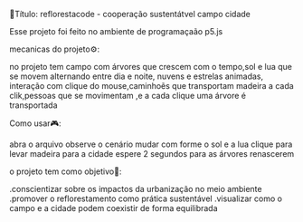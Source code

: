  🌳Título: reflorestacode - cooperação sustentátvel campo cidade 

Esse projeto foi feito no ambiente de programaçaão p5.js

mecanicas do projeto⚙️:

no projeto tem campo com árvores que crescem com o tempo,sol e lua que se movem alternando entre dia e noite, nuvens e estrelas animadas, interação com clique do mouse,caminhoẽs que transportam madeira a cada clik,pessoas que se movimentam ,e a cada clique uma árvore é transportada 

Como usar🎮:

abra o arquivo 
observe o cenário mudar com forme o sol e a lua 
clique para levar madeira para a cidade 
espere 2 segundos para as árvores renascerem 

o projeto tem como objetivo🎯:

.conscientizar sobre os impactos da urbanização no meio ambiente
.promover o reflorestamento como prática sustentável 
.visualizar como o campo e a cidade podem coexistir de forma equilibrada

